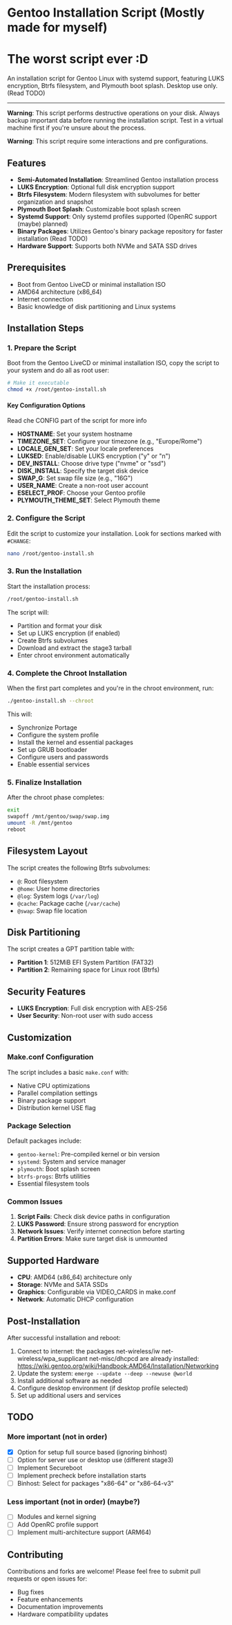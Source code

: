 # Gentoo Installation Script (Mostly made for myself)
# The worst script ever :D

An installation script for Gentoo Linux with systemd support, featuring LUKS encryption, Btrfs filesystem, and Plymouth boot splash.
Desktop use only. (Read TODO)

---

**Warning**: This script performs destructive operations on your disk. Always backup important data before running the installation script. Test in a virtual machine first if you're unsure about the process.

**Warning**: This script require some interactions and pre configurations.

## Features

- **Semi-Automated Installation**: Streamlined Gentoo installation process
- **LUKS Encryption**: Optional full disk encryption support
- **Btrfs Filesystem**: Modern filesystem with subvolumes for better organization and snapshot
- **Plymouth Boot Splash**: Customizable boot splash screen
- **Systemd Support**: Only systemd profiles supported (OpenRC support (maybe) planned)
- **Binary Packages**: Utilizes Gentoo's binary package repository for faster installation (Read TODO)
- **Hardware Support**: Supports both NVMe and SATA SSD drives

## Prerequisites

- Boot from Gentoo LiveCD or minimal installation ISO
- AMD64 architecture (x86_64)
- Internet connection
- Basic knowledge of disk partitioning and Linux systems

## Installation Steps

### 1. Prepare the Script

Boot from the Gentoo LiveCD or minimal installation ISO, copy the script to your system and do all as root user:

```bash
# Make it executable
chmod +x /root/gentoo-install.sh
```

#### Key Configuration Options

Read che CONFIG part of the script for more info

- **HOSTNAME**: Set your system hostname
- **TIMEZONE_SET**: Configure your timezone (e.g., "Europe/Rome")
- **LOCALE_GEN_SET**: Set your locale preferences
- **LUKSED**: Enable/disable LUKS encryption ("y" or "n")
- **DEV_INSTALL**: Choose drive type ("nvme" or "ssd")
- **DISK_INSTALL**: Specify the target disk device
- **SWAP_G**: Set swap file size (e.g., "16G")
- **USER_NAME**: Create a non-root user account
- **ESELECT_PROF**: Choose your Gentoo profile
- **PLYMOUTH_THEME_SET**: Select Plymouth theme

### 2. Configure the Script

Edit the script to customize your installation. Look for sections marked with `#CHANGE`:

```bash
nano /root/gentoo-install.sh
```



### 3. Run the Installation

Start the installation process:

```bash
/root/gentoo-install.sh
```

The script will:
- Partition and format your disk
- Set up LUKS encryption (if enabled)
- Create Btrfs subvolumes
- Download and extract the stage3 tarball
- Enter chroot environment automatically

### 4. Complete the Chroot Installation

When the first part completes and you're in the chroot environment, run:

```bash
./gentoo-install.sh --chroot
```

This will:
- Synchronize Portage
- Configure the system profile
- Install the kernel and essential packages
- Set up GRUB bootloader
- Configure users and passwords
- Enable essential services

### 5. Finalize Installation

After the chroot phase completes:

```bash
exit
swapoff /mnt/gentoo/swap/swap.img
umount -R /mnt/gentoo
reboot
```

## Filesystem Layout

The script creates the following Btrfs subvolumes:

- `@`: Root filesystem
- `@home`: User home directories
- `@log`: System logs (`/var/log`)
- `@cache`: Package cache (`/var/cache`)
- `@swap`: Swap file location

## Disk Partitioning

The script creates a GPT partition table with:

- **Partition 1**: 512MiB EFI System Partition (FAT32)
- **Partition 2**: Remaining space for Linux root (Btrfs)

## Security Features

- **LUKS Encryption**: Full disk encryption with AES-256
- **User Security**: Non-root user with sudo access

## Customization

### Make.conf Configuration

The script includes a basic `make.conf` with:
- Native CPU optimizations
- Parallel compilation settings
- Binary package support
- Distribution kernel USE flag

### Package Selection

Default packages include:
- `gentoo-kernel`: Pre-compiled kernel or bin version
- `systemd`: System and service manager
- `plymouth`: Boot splash screen
- `btrfs-progs`: Btrfs utilities
- Essential filesystem tools

### Common Issues

1. **Script Fails**: Check disk device paths in configuration
2. **LUKS Password**: Ensure strong password for encryption
3. **Network Issues**: Verify internet connection before starting
4. **Partition Errors**: Make sure target disk is unmounted

## Supported Hardware

- **CPU**: AMD64 (x86_64) architecture only
- **Storage**: NVMe and SATA SSDs
- **Graphics**: Configurable via VIDEO_CARDS in make.conf
- **Network**: Automatic DHCP configuration

## Post-Installation

After successful installation and reboot:

1. Connect to internet: the packages net-wireless/iw net-wireless/wpa_supplicant net-misc/dhcpcd are already installed: https://wiki.gentoo.org/wiki/Handbook:AMD64/Installation/Networking
2. Update the system: `emerge --update --deep --newuse @world`
3. Install additional software as needed
4. Configure desktop environment (if desktop profile selected)
5. Set up additional users and services

## TODO

### More important (not in order)

- [x] Option for setup full source based (ignoring binhost)
- [ ] Option for server use or desktop use (different stage3)
- [ ] Implement Secureboot
- [ ] Implement precheck before installation starts
- [ ] Binhost: Select for packages "x86-64" or "x86-64-v3"

### Less important (not in order) (maybe?)

- [ ] Modules and kernel signing
- [ ] Add OpenRC profile support
- [ ] Implement multi-architecture support (ARM64)

## Contributing

Contributions and forks are welcome! Please feel free to submit pull requests or open issues for:

- Bug fixes
- Feature enhancements
- Documentation improvements
- Hardware compatibility updates
